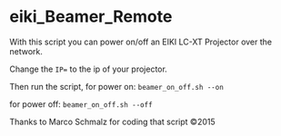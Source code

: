 # eiki_Beamer_Remote
With this script you can power on/off an EIKI LC-XT Projector over the network.


Change the `IP=` to the ip of your projector.

Then run the script, 
for power on:
`beamer_on_off.sh --on`

for power off:
`beamer_on_off.sh --off`








Thanks to Marco Schmalz for coding that script
©2015
